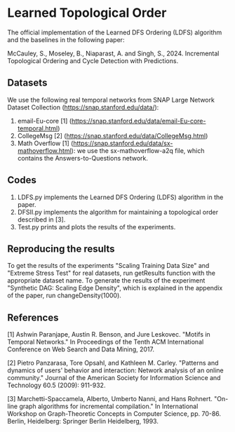 # Learned Topological Order
The official implementation of the Learned DFS Ordering (LDFS) algorithm and the baselines in the following paper:

McCauley, S., Moseley, B., Niaparast, A. and Singh, S., 2024. Incremental Topological Ordering and Cycle Detection with Predictions.

## Datasets

We use the following real temporal networks from SNAP Large Network Dataset Collection (https://snap.stanford.edu/data/):
1. email-Eu-core [1] (https://snap.stanford.edu/data/email-Eu-core-temporal.html)
2. CollegeMsg [2] (https://snap.stanford.edu/data/CollegeMsg.html)
3. Math Overflow [1] (https://snap.stanford.edu/data/sx-mathoverflow.html): we use the sx-mathoverflow-a2q file, which contains the Answers-to-Questions network.

## Codes

1. LDFS.py implements the Learned DFS Ordering (LDFS) algorithm in the paper.
2. DFSII.py implements the algorithm for maintaining a topological order described in [3].
3. Test.py prints and plots the results of the experiments.

## Reproducing the results

To get the results of the experiments "Scaling Training Data Size" and "Extreme Stress Test" for real datasets, run getResults function with the appropriate dataset name.
To generate the results of the experiment "Synthetic DAG: Scaling Edge Density", which is explained in the appendix of the paper, run changeDensity(1000).

## References
[1] Ashwin Paranjape, Austin R. Benson, and Jure Leskovec. "Motifs in Temporal Networks." In Proceedings of the Tenth ACM International Conference on Web Search and Data Mining, 2017.

[2] Pietro Panzarasa, Tore Opsahl, and Kathleen M. Carley. "Patterns and dynamics of users' behavior and interaction: Network analysis of an online community." Journal of the American Society for Information Science and Technology 60.5 (2009): 911-932. 

[3] Marchetti-Spaccamela, Alberto, Umberto Nanni, and Hans Rohnert. "On-line graph algorithms for incremental compilation." In International Workshop on Graph-Theoretic Concepts in Computer Science, pp. 70-86. Berlin, Heidelberg: Springer Berlin Heidelberg, 1993.

